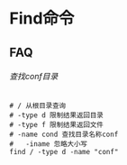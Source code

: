 # Find命令

## FAQ

###### 查找conf目录

```
# / 从根目录查询
# -type d 限制结果返回目录
# -type f 限制结果返回文件
# -name cond 查找目录名称conf
#	-iname 忽略大小写
find / -type d -name "conf"
```

